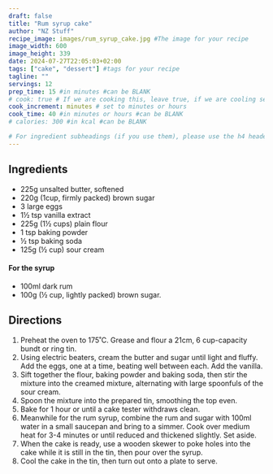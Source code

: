 ```yaml
---
draft: false
title: "Rum syrup cake"
author: "NZ Stuff"
recipe_image: images/rum_syrup_cake.jpg #The image for your recipe
image_width: 600
image_height: 339
date: 2024-07-27T22:05:03+02:00
tags: ["cake", "dessert"] #tags for your recipe
tagline: ""
servings: 12
prep_time: 15 #in minutes #can be BLANK
# cook: true # If we are cooking this, leave true, if we are cooling set to false
cook_increment: minutes # set to minutes or hours
cook_time: 40 #in minutes or hours #can be BLANK
# calories: 300 #in kcal #can be BLANK

# For ingredient subheadings (if you use them), please use the h4 header.  For print view I have those elements targeted
---
```



## Ingredients

- 225g unsalted butter, softened
- 220g (1cup, firmly packed) brown sugar
- 3 large eggs
- 1½ tsp vanilla extract
- 225g (1½ cups) plain flour
- 1 tsp baking powder
- ½ tsp baking soda
- 125g (½ cup) sour cream

#### For the syrup
- 100ml dark rum
- 100g (½ cup, lightly packed) brown sugar.

## Directions

1. Preheat the oven to 175˚C. Grease and flour a 21cm, 6 cup-capacity bundt or ring tin.
2. Using electric beaters, cream the butter and sugar until light and fluffy. Add the eggs, one at a time, beating well between each. Add the vanilla.
3. Sift together the flour, baking powder and baking soda, then stir the mixture into the creamed mixture, alternating with large spoonfuls of the sour cream.
4. Spoon the mixture into the prepared tin, smoothing the top even.
5. Bake for 1 hour or until a cake tester withdraws clean.
6. Meanwhile for the rum syrup, combine the rum and sugar with 100ml water in a small saucepan and bring to a simmer. Cook over medium heat for 3-4 minutes or until reduced and thickened slightly. Set aside.
7. When the cake is ready, use a wooden skewer to poke holes into the cake while it is still in the tin, then pour over the syrup.
8. Cool the cake in the tin, then turn out onto a plate to serve.
